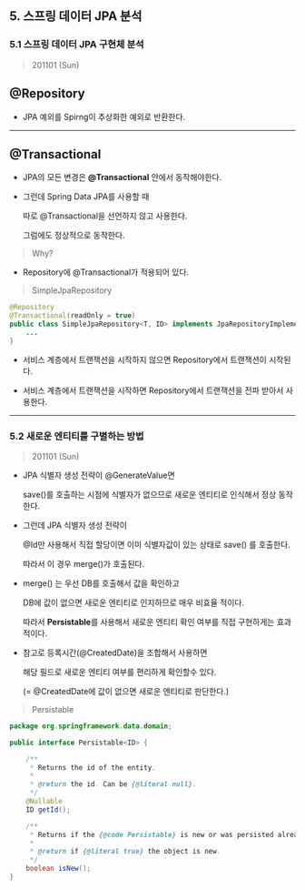 
## 5. 스프링 데이터 JPA 분석

### 5.1 스프링 데이터 JPA 구현체 분석

> 201101 (Sun)

<h2> @Repository </h2>

* JPA 예외를 Spirng이 추상화한 예외로 반환한다.

---

<h2> @Transactional </h2>

* JPA의 모든 변경은 **@Transactional** 안에서 동작해야한다.

* 그런데 Spring Data JPA를 사용할 때 

  따로 @Transactional을 선언하지 않고 사용한다.

  그럼에도 정상적으로 동작한다.

> Why? 

* Repository에 @Transactional가 적용되어 있다.

> SimpleJpaRepository

``` java
@Repository
@Transactional(readOnly = true)
public class SimpleJpaRepository<T, ID> implements JpaRepositoryImplementation<T, ID> {
    ...
}
```

* 서비스 계층에서 트랜잭션을 시작하지 않으면 Repository에서 트랜잭션이 시작된다.

* 서비스 계층에서 트랜잭션을 시작하면 Repository에서 트랜잭션을 전파 받아서 사용한다.

---

### 5.2 새로운 엔티티를 구별하는 방법

> 201101 (Sun)

* JPA 식별자 생성 전략이 @GenerateValue면 

  save()를 호출하는 시점에 식별자가 없으므로 새로운 엔티티로 인식해서 정상 동작한다.
   
* 그런데 JPA 식별자 생성 전략이 

  @Id만 사용해서 직접 할당이면 이미 식별자값이 있는 상태로 save() 를 호출한다. 
  
  따라서 이 경우 merge()가 호출된다. 
  
* merge() 는 우선 DB를 호출해서 값을 확인하고 

  DB에 값이 없으면 새로운 엔티티로 인지하므로 매우 비효율 적이다. 
  
  따라서 **Persistable**를 사용해서 새로운 엔티티 확인 여부를 직접 구현하게는 효과적이다.

* 참고로 등록시간(@CreatedDate)을 조합해서 사용하면 

  해당 필드로 새로운 엔티티 여부를 편리하게 확인할수 있다. 
  
  (= @CreatedDate에 값이 없으면 새로운 엔티티로 판단한다.)

> Persistable

``` java
package org.springframework.data.domain;

public interface Persistable<ID> {

	/**
	 * Returns the id of the entity.
	 *
	 * @return the id. Can be {@literal null}.
	 */
	@Nullable
	ID getId();

	/**
	 * Returns if the {@code Persistable} is new or was persisted already.
	 *
	 * @return if {@literal true} the object is new.
	 */
	boolean isNew();
}
```